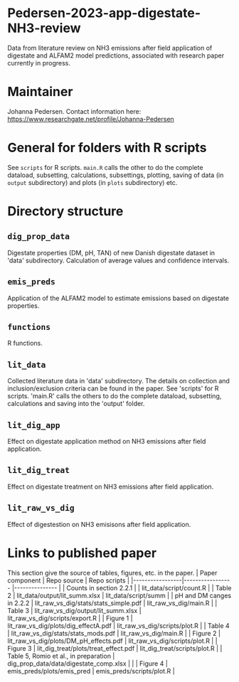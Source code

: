 # Pedersen-2023-app-digestate-NH3-review
Data from literature review on NH3 emissions after field application of digestate and ALFAM2 model predictions, associated with research paper currently in progress. 

# Maintainer
Johanna Pedersen. Contact information here: https://www.researchgate.net/profile/Johanna-Pedersen

# General for folders with R scripts
See `scripts` for R scripts. `main.R` calls the other to do the complete dataload, subsetting, calculations, subsettings, plotting, saving of data (in `output` subdirectory) and plots (in `plots` subdirectory) etc.

# Directory structure 
## `dig_prop_data`
Digestate properties (DM, pH, TAN) of new Danish digestate dataset in 'data' subdirectory. Calculation of average values and confidence intervals. 

## `emis_preds`
Application of the ALFAM2 model to estimate emissions based on digestate properties. 

## `functions`
R functions. 

## `lit_data`
Collected literature data in 'data' subdirectory. The details on collection and inclusion/exclusion criteria can be found in the paper. See 'scripts' for R scripts. 'main.R' calls the others to do the complete dataload, subsetting, calculations and saving into the 'output' folder. 

## `lit_dig_app`
Effect on digestate application method on NH3 emissions after field application. 

## `lit_dig_treat`
Effect on digestate treatment on NH3 emissions after field application. 

## `lit_raw_vs_dig`
Effect of digestestion on NH3 emisisons after field application. 

# Links to published paper 
This section give the source of tables, figures, etc. in the paper. 
| Paper component |  Repo source                             |  Repo scripts             |
|-----------------|-----------------                         |---------------            |
| Counts in section 2.2.1 |                                  | lit_data/script/count.R    |
|   Table 2       |  lit_data/output/lit_summ.xlsx           | lit_data/script/summ      |
| pH and DM canges in 2.2.2 | lit_raw_vs_dig/stats/stats_simple.pdf  |  lit_raw_vs_dig/main.R   |
| Table 3  | lit_raw_vs_dig/output/lit_summ.xlsx    |  lit_raw_vs_dig/scripts/export.R     |
| Figure 1  | lit_raw_vs_dig/plots/dig_effectA.pdf    |  lit_raw_vs_dig/scripts/plot.R     |
| Table 4  |  lit_raw_vs_dig/stats/stats_mods.pdf   |    lit_raw_vs_dig/main.R   |
| Figure 2  |  lit_raw_vs_dig/plots/DM_pH_effects.pdf   |    lit_raw_vs_dig/scripts/plot.R   |
| Figure 3  |  lit_dig_treat/plots/treat_effect.pdf   |  lit_dig_treat/scripts/plot.R     |
| Table 5, Romio et al., in preparation  |  dig_prop_data/data/digestate_comp.xlsx   |       |
| Figure 4  |   emis_preds/plots/emis_pred  |  emis_preds/scripts/plot.R     |
